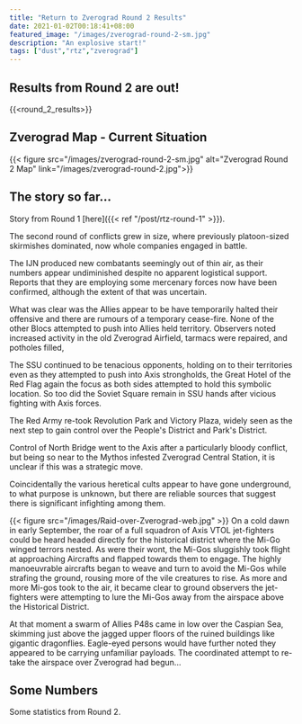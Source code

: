 ```yaml
---
title: "Return to Zverograd Round 2 Results"
date: 2021-01-02T00:18:41+08:00
featured_image: "/images/zverograd-round-2-sm.jpg"
description: "An explosive start!"
tags: ["dust","rtz","zverograd"]
---
```

## Results from Round 2 are out!
{{<round_2_results>}}

## Zverograd Map  - Current Situation
{{< figure src="/images/zverograd-round-2-sm.jpg" alt="Zverograd Round 2 Map" link="/images/zverograd-round-2.jpg">}}

## The story so far...
Story from Round 1 [here]({{< ref "/post/rtz-round-1" >}}).

The second round of conflicts grew in size, where previously platoon-sized skirmishes dominated, now whole companies engaged in battle.

The IJN produced new combatants seemingly out of thin air, as their numbers appear undiminished despite no apparent logistical support. Reports that they are employing some mercenary forces now have been confirmed, although the extent of that was uncertain.

What was clear was the Allies appear to be have temporarily halted their offensive and there are rumours of a temporary cease-fire. None of the other Blocs attempted to push into Allies held territory. Observers noted increased activity in the old Zverograd Airfield, tarmacs were repaired, and potholes filled,

The SSU continued to be tenacious opponents, holding on to their territories even as they attempted to push into Axis strongholds, the Great Hotel of the Red Flag again the focus as both sides attempted to hold this symbolic location. So too did the Soviet Square remain in SSU hands after vicious fighting with Axis forces.

The Red Army re-took Revolution Park and Victory Plaza, widely seen as the next step to gain control over the People's District and Park's District.

Control of North Bridge went to the Axis after a particularly bloody conflict, but being so near to the Mythos infested Zverograd Central Station, it is unclear if this was a strategic move.

Coincidentally the various heretical cults appear to have gone underground, to what purpose is unknown, but there are reliable sources that suggest there is significant infighting among them.

{{< figure src="/images/Raid-over-Zverograd-web.jpg" >}}
On a cold dawn in early September, the roar of a full squadron of Axis VTOL jet-fighters could be heard headed directly for the historical district where the Mi-Go winged terrors nested. As were their wont, the Mi-Gos sluggishly took flight at approaching Aircrafts and flapped towards them to engage. The highly manoeuvrable aircrafts began to weave and turn to avoid the Mi-Gos while strafing the ground, rousing more of the vile creatures to rise. As more and more Mi-gos took to the air, it became clear to ground observers the jet-fighters were attempting to lure the Mi-Gos away from the airspace above the Historical District.

At that moment a swarm of Allies P48s came in low over the Caspian Sea, skimming just above the jagged upper floors of the ruined buildings like gigantic dragonflies. Eagle-eyed persons would have further noted they appeared to be carrying unfamiliar payloads. The coordinated attempt to re-take the airspace over Zverograd had begun...


## Some Numbers
Some statistics from Round 2.
